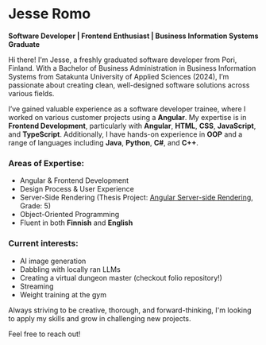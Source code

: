 # Jesse Romo

**Software Developer | Frontend Enthusiast | Business Information Systems Graduate**

Hi there! I'm Jesse, a freshly graduated software developer from Pori, Finland. With a Bachelor of Business Administration in Business Information Systems from Satakunta University of Applied Sciences (2024), I’m passionate about creating clean, well-designed software solutions across various fields.

I’ve gained valuable experience as a software developer trainee, where I worked on various customer projects using a **Angular**. My expertise is in **Frontend Development**, particularly with **Angular**, **HTML**, **CSS**, **JavaScript**, and **TypeScript**. Additionally, I have hands-on experience in **OOP** and a range of languages including **Java**, **Python**, **C#**, and **C++**.

### Areas of Expertise:
- Angular & Frontend Development
- Design Process & User Experience
- Server-Side Rendering (Thesis Project: [Angular Server-side Rendering](https://urn.fi/URN:NBN:fi:amk-202404045700), Grade: 5)
- Object-Oriented Programming
- Fluent in both **Finnish** and **English**


### Current interests:
- AI image generation
- Dabbling with locally ran LLMs
- Creating a virtual dungeon master (checkout folio repository!)
- Streaming
- Weight training at the gym
  
Always striving to be creative, thorough, and forward-thinking, I'm looking to apply my skills and grow in challenging new projects.

Feel free to reach out!
